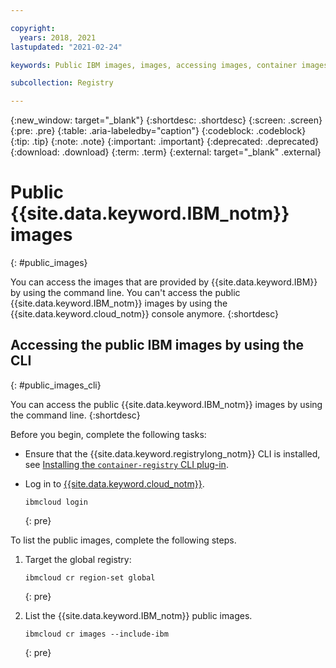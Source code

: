 ```yaml
---

copyright:
  years: 2018, 2021
lastupdated: "2021-02-24"

keywords: Public IBM images, images, accessing images, container images, public images,

subcollection: Registry

---
```


{:new_window: target="_blank"}
{:shortdesc: .shortdesc}
{:screen: .screen}
{:pre: .pre}
{:table: .aria-labeledby="caption"}
{:codeblock: .codeblock}
{:tip: .tip}
{:note: .note}
{:important: .important}
{:deprecated: .deprecated}
{:download: .download}
{:term: .term}
{:external: target="_blank" .external}

# Public {{site.data.keyword.IBM_notm}} images
{: #public_images}

You can access the images that are provided by {{site.data.keyword.IBM}} by using the command line. You can't access the public {{site.data.keyword.IBM_notm}} images by using the {{site.data.keyword.cloud_notm}} console anymore.
{:shortdesc}

## Accessing the public IBM images by using the CLI
{: #public_images_cli}

You can access the public {{site.data.keyword.IBM_notm}} images by using the command line.
{:shortdesc}

Before you begin, complete the following tasks:

- Ensure that the {{site.data.keyword.registrylong_notm}} CLI is installed, see [Installing the `container-registry` CLI plug-in](/docs/Registry?topic=Registry-registry_setup_cli_namespace#cli_namespace_registry_cli_install).
- Log in to [{{site.data.keyword.cloud_notm}}](/docs/cli?topic=cli-ibmcloud_cli#ibmcloud_login).

  ```
  ibmcloud login
  ```
  {: pre}

To list the public images, complete the following steps.

1. Target the global registry:

   ```
   ibmcloud cr region-set global
   ```
   {: pre}

2. List the {{site.data.keyword.IBM_notm}} public images.

   ```
   ibmcloud cr images --include-ibm
   ```
   {: pre}
